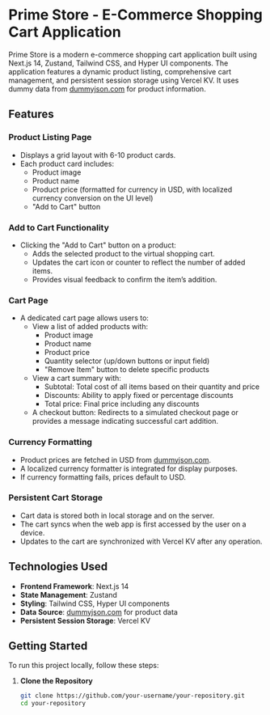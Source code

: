 # Prime Store - E-Commerce Shopping Cart Application

Prime Store is a modern e-commerce shopping cart application built using Next.js 14, Zustand, Tailwind CSS, and Hyper UI components. The application features a dynamic product listing, comprehensive cart management, and persistent session storage using Vercel KV. It uses dummy data from [dummyjson.com](https://dummyjson.com) for product information.

## Features

### Product Listing Page
- Displays a grid layout with 6-10 product cards.
- Each product card includes:
  - Product image
  - Product name
  - Product price (formatted for currency in USD, with localized currency conversion on the UI level)
  - "Add to Cart" button

### Add to Cart Functionality
- Clicking the "Add to Cart" button on a product:
  - Adds the selected product to the virtual shopping cart.
  - Updates the cart icon or counter to reflect the number of added items.
  - Provides visual feedback to confirm the item’s addition.

### Cart Page
- A dedicated cart page allows users to:
  - View a list of added products with:
    - Product image
    - Product name
    - Product price
    - Quantity selector (up/down buttons or input field)
    - "Remove Item" button to delete specific products
  - View a cart summary with:
    - Subtotal: Total cost of all items based on their quantity and price
    - Discounts: Ability to apply fixed or percentage discounts
    - Total price: Final price including any discounts
  - A checkout button: Redirects to a simulated checkout page or provides a message indicating successful cart addition.

### Currency Formatting
- Product prices are fetched in USD from [dummyjson.com](https://dummyjson.com).
- A localized currency formatter is integrated for display purposes.
- If currency formatting fails, prices default to USD.

### Persistent Cart Storage
- Cart data is stored both in local storage and on the server.
- The cart syncs when the web app is first accessed by the user on a device.
- Updates to the cart are synchronized with Vercel KV after any operation.

## Technologies Used

- **Frontend Framework**: Next.js 14
- **State Management**: Zustand
- **Styling**: Tailwind CSS, Hyper UI components
- **Data Source**: [dummyjson.com](https://dummyjson.com) for product data
- **Persistent Session Storage**: Vercel KV

## Getting Started

To run this project locally, follow these steps:

1. **Clone the Repository**

   ```bash
   git clone https://github.com/your-username/your-repository.git
   cd your-repository
